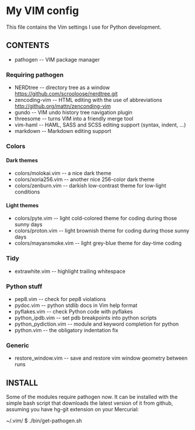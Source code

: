My VIM config
=============

This file contains the Vim settings I use for Python
development.

CONTENTS
--------

* pathogen -- VIM package manager

### Requiring pathogen

* NERDtree -- directory tree as a window https://github.com/scrooloose/nerdtree.git
* zencoding-vim -- HTML editing with the use of abbreviations http://github.org/mattn/zenconding-vim
* gundo -- VIM undo history tree navigation plugin
* threesome -- turns VIM into a friendly merge tool
* vim-haml -- HAML, SASS and SCSS editing support (syntax, indent, ...)
* markdown -- Markdown editing support

### Colors

#### Dark themes

* colors/molokai.vim -- a nice dark theme
* colors/xoria256.vim -- another nice 256-color dark theme
* colors/zenburn.vim -- darkish low-contrast theme for low-light conditions

#### Light themes

* colors/pyte.vim -- light cold-colored theme for coding during those sunny days
* colors/proton.vim -- light brownish theme for coding during those sunny days
* colors/mayansmoke.vim -- light grey-blue theme for day-time coding

### Tidy

* extrawhite.vim -- highlight trailing whitespace

### Python stuff

* pep8.vim -- check for pep8 violations
* pydoc.vim -- python stdlib docs in Vim help format
* pyflakes.vim -- check Python code with pyflakes
* python_ipdb.vim -- set pdb breakpoints into python scripts
* python_pydiction.vim -- module and keyword completion for python
* python.vim -- the obligatory indentation fix

### Generic

* restore_window.vim -- save and restore vim window geometry between runs

INSTALL
-------

Some of the modules require pathogen now. It can be installed with the simple
bash script that downloads the latest version of it from github, assuming you
have hg-git extension on your Mercurial:

~/.vim/ $ ./bin/get-pathogen.sh
